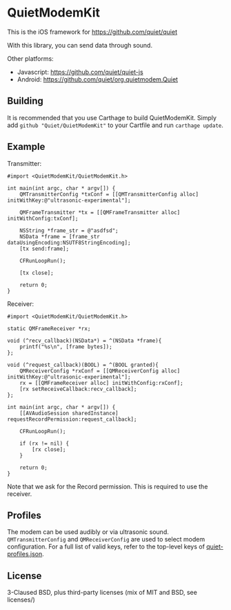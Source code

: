 QuietModemKit
==============

This is the iOS framework for https://github.com/quiet/quiet

With this library, you can send data through sound.

Other platforms:
* Javascript: https://github.com/quiet/quiet-js
* Android: https://github.com/quiet/org.quietmodem.Quiet

Building
--------------
It is recommended that you use Carthage to build QuietModemKit. Simply add `github "Quiet/QuietModemKit"` to your Cartfile and run `carthage update`.

Example
--------------
Transmitter:
```objc
#import <QuietModemKit/QuietModemKit.h>

int main(int argc, char * argv[]) {
    QMTransmitterConfig *txConf = [[QMTransmitterConfig alloc] initWithKey:@"ultrasonic-experimental"];

    QMFrameTransmitter *tx = [[QMFrameTransmitter alloc] initWithConfig:txConf];

    NSString *frame_str = @"asdfsd";
    NSData *frame = [frame_str dataUsingEncoding:NSUTF8StringEncoding];
    [tx send:frame];

    CFRunLoopRun();

    [tx close];

    return 0;
}

```

Receiver:
```objc
#import <QuietModemKit/QuietModemKit.h>

static QMFrameReceiver *rx;

void (^recv_callback)(NSData*) = ^(NSData *frame){
    printf("%s\n", [frame bytes]);
};

void (^request_callback)(BOOL) = ^(BOOL granted){
    QMReceiverConfig *rxConf = [[QMReceiverConfig alloc] initWithKey:@"ultrasonic-experimental"];
    rx = [[QMFrameReceiver alloc] initWithConfig:rxConf];
    [rx setReceiveCallback:recv_callback];
};

int main(int argc, char * argv[]) {
    [[AVAudioSession sharedInstance] requestRecordPermission:request_callback];

    CFRunLoopRun();

    if (rx != nil) {
        [rx close];
    }

    return 0;
}
```

Note that we ask for the Record permission. This is required to use the receiver.

Profiles
--------------
The modem can be used audibly or via ultrasonic sound. `QMTransmitterConfig` and `QMReceiverConfig` are used to select modem configuration. For a full list of valid keys, refer to the top-level keys of [quiet-profiles.json](https://github.com/quiet/QuietModemKit/blob/master/quiet-profiles.json).

License
--------------
3-Claused BSD, plus third-party licenses (mix of MIT and BSD, see licenses/)
